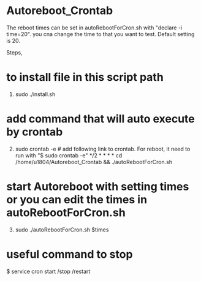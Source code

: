 # Autoreboot_Crontab

The reboot times can be set in autoRebootForCron.sh with "declare -i time=20".
you cna change the time to that you want to test. Default setting is 20.

Steps,
# to install file in this script path
1. sudo ./install.sh

# add command that will auto execute by crontab
2. sudo crontab -e # add following link to crontab. For reboot, it need to run with "$ sudo crontab -e"
*/2 * * * * cd /home/u1804/Autoreboot_Crontab && ./autoRebootForCron.sh

# start Autoreboot with setting times or you can edit the times in autoRebootForCron.sh
3. sudo ./autoRebootForCron.sh $times


# useful command to stop
$ service cron start /stop /restart
